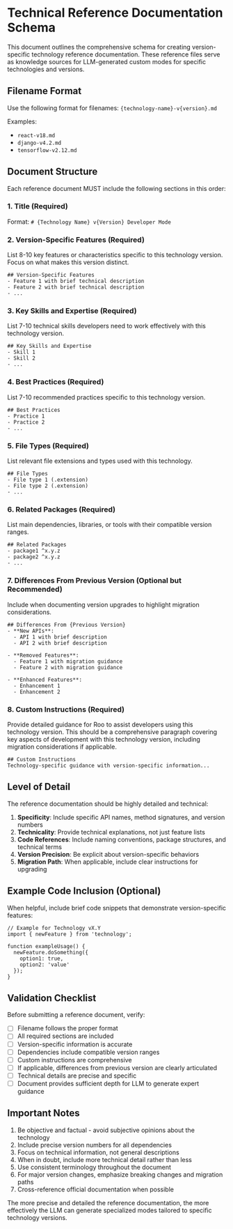 # Technical Reference Documentation Schema

This document outlines the comprehensive schema for creating version-specific technology reference documentation. These reference files serve as knowledge sources for LLM-generated custom modes for specific technologies and versions.

## Filename Format

Use the following format for filenames: `{technology-name}-v{version}.md`

Examples:
- `react-v18.md`
- `django-v4.2.md`
- `tensorflow-v2.12.md`

## Document Structure

Each reference document MUST include the following sections in this order:

### 1. Title (Required)
Format: `# {Technology Name} v{Version} Developer Mode`

### 2. Version-Specific Features (Required)
List 8-10 key features or characteristics specific to this technology version. Focus on what makes this version distinct.

```
## Version-Specific Features
- Feature 1 with brief technical description
- Feature 2 with brief technical description
- ...
```

### 3. Key Skills and Expertise (Required)
List 7-10 technical skills developers need to work effectively with this technology version.

```
## Key Skills and Expertise
- Skill 1
- Skill 2
- ...
```

### 4. Best Practices (Required)
List 7-10 recommended practices specific to this technology version.

```
## Best Practices
- Practice 1
- Practice 2
- ...
```

### 5. File Types (Required)
List relevant file extensions and types used with this technology.

```
## File Types
- File type 1 (.extension)
- File type 2 (.extension)
- ...
```

### 6. Related Packages (Required)
List main dependencies, libraries, or tools with their compatible version ranges.

```
## Related Packages
- package1 ^x.y.z
- package2 ^x.y.z
- ...
```

### 7. Differences From Previous Version (Optional but Recommended)
Include when documenting version upgrades to highlight migration considerations.

```
## Differences From {Previous Version}
- **New APIs**: 
  - API 1 with brief description
  - API 2 with brief description
  
- **Removed Features**:
  - Feature 1 with migration guidance
  - Feature 2 with migration guidance
  
- **Enhanced Features**:
  - Enhancement 1
  - Enhancement 2
```

### 8. Custom Instructions (Required)
Provide detailed guidance for Roo to assist developers using this technology version. 
This should be a comprehensive paragraph covering key aspects of development with 
this technology version, including migration considerations if applicable.

```
## Custom Instructions
Technology-specific guidance with version-specific information...
```

## Level of Detail

The reference documentation should be highly detailed and technical:

1. **Specificity**: Include specific API names, method signatures, and version numbers
2. **Technicality**: Provide technical explanations, not just feature lists
3. **Code References**: Include naming conventions, package structures, and technical terms
4. **Version Precision**: Be explicit about version-specific behaviors
5. **Migration Path**: When applicable, include clear instructions for upgrading

## Example Code Inclusion (Optional)

When helpful, include brief code snippets that demonstrate version-specific features:

```
// Example for Technology vX.Y
import { newFeature } from 'technology';

function exampleUsage() {
  newFeature.doSomething({
    option1: true,
    option2: 'value'
  });
}
```

## Validation Checklist

Before submitting a reference document, verify:

- [ ] Filename follows the proper format
- [ ] All required sections are included
- [ ] Version-specific information is accurate
- [ ] Dependencies include compatible version ranges
- [ ] Custom instructions are comprehensive
- [ ] If applicable, differences from previous version are clearly articulated
- [ ] Technical details are precise and specific
- [ ] Document provides sufficient depth for LLM to generate expert guidance

## Important Notes

1. Be objective and factual - avoid subjective opinions about the technology
2. Include precise version numbers for all dependencies
3. Focus on technical information, not general descriptions
4. When in doubt, include more technical detail rather than less
5. Use consistent terminology throughout the document
6. For major version changes, emphasize breaking changes and migration paths
7. Cross-reference official documentation when possible

The more precise and detailed the reference documentation, the more effectively the LLM can generate specialized modes tailored to specific technology versions.